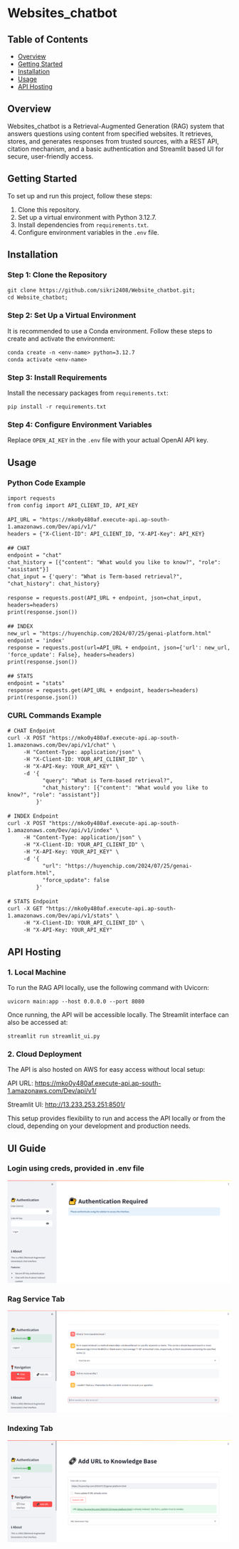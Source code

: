 <h1>Websites_chatbot</h1>

<h2>Table of Contents</h2>
<ul>
    <li><a href="#overview">Overview</a></li>
    <li><a href="#getting-started">Getting Started</a></li>
    <li><a href="#installation">Installation</a></li>
    <li><a href="#usage">Usage</a></li>
    <li><a href="#api-hosting">API Hosting</a></li>
</ul>

<h2 id="overview">Overview</h2>
<p>Websites_chatbot is a Retrieval-Augmented Generation (RAG) system that answers questions using content from specified websites. It retrieves, stores, and generates responses from trusted sources, with a REST API, citation mechanism, and a basic authentication and Streamlit based UI for secure, user-friendly access.</p>

<h2 id="getting-started">Getting Started</h2>
<p>To set up and run this project, follow these steps:</p>
<ol>
    <li>Clone this repository.</li>
    <li>Set up a virtual environment with Python 3.12.7.</li>
    <li>Install dependencies from <code>requirements.txt</code>.</li>
    <li>Configure environment variables in the <code>.env</code> file.</li>
</ol>

<h2 id="installation">Installation</h2>

<h3>Step 1: Clone the Repository</h3>
<pre><code>git clone https://github.com/sikri2408/Website_chatbot.git;
cd Website_chatbot;
</code></pre>

<h3>Step 2: Set Up a Virtual Environment</h3>
<p>It is recommended to use a Conda environment. Follow these steps to create and activate the environment:</p>
<pre><code>conda create -n &lt;env-name&gt; python=3.12.7
conda activate &lt;env-name&gt;
</code></pre>

<h3>Step 3: Install Requirements</h3>
<p>Install the necessary packages from <code>requirements.txt</code>:</p>
<pre><code>pip install -r requirements.txt</code></pre>

<h3>Step 4: Configure Environment Variables</h3>
<p>Replace <code>OPEN_AI_KEY</code> in the <code>.env</code> file with your actual OpenAI API key.</p>


<h2 id="usage">Usage</h2>
<h3>Python Code Example</h3>

<pre><code>import requests
from config import API_CLIENT_ID, API_KEY

API_URL = "https://mko0y480af.execute-api.ap-south-1.amazonaws.com/Dev/api/v1/"
headers = {"X-Client-ID": API_CLIENT_ID, "X-API-Key": API_KEY}

## CHAT
endpoint = "chat"
chat_history = [{"content": "What would you like to know?", "role": "assistant"}]
chat_input = {'query': "What is Term-based retrieval?", "chat_history": chat_history}

response = requests.post(API_URL + endpoint, json=chat_input, headers=headers)
print(response.json())

## INDEX
new_url = "https://huyenchip.com/2024/07/25/genai-platform.html"
endpoint = 'index'
response = requests.post(url=API_URL + endpoint, json={'url': new_url, 'force_update': False}, headers=headers)
print(response.json())

## STATS
endpoint = "stats"
response = requests.get(API_URL + endpoint, headers=headers)
print(response.json())
</code></pre>

<h3>CURL Commands Example</h3>

<pre><code># CHAT Endpoint
curl -X POST "https://mko0y480af.execute-api.ap-south-1.amazonaws.com/Dev/api/v1/chat" \
     -H "Content-Type: application/json" \
     -H "X-Client-ID: YOUR_API_CLIENT_ID" \
     -H "X-API-Key: YOUR_API_KEY" \
     -d '{
           "query": "What is Term-based retrieval?",
           "chat_history": [{"content": "What would you like to know?", "role": "assistant"}]
         }'

# INDEX Endpoint
curl -X POST "https://mko0y480af.execute-api.ap-south-1.amazonaws.com/Dev/api/v1/index" \
     -H "Content-Type: application/json" \
     -H "X-Client-ID: YOUR_API_CLIENT_ID" \
     -H "X-API-Key: YOUR_API_KEY" \
     -d '{
           "url": "https://huyenchip.com/2024/07/25/genai-platform.html",
           "force_update": false
         }'

# STATS Endpoint
curl -X GET "https://mko0y480af.execute-api.ap-south-1.amazonaws.com/Dev/api/v1/stats" \
     -H "X-Client-ID: YOUR_API_CLIENT_ID" \
     -H "X-API-Key: YOUR_API_KEY"
</code></pre>

</body>

<h2>API Hosting</h2>

<h3>1. Local Machine</h3>
<p>To run the RAG API locally, use the following command with Uvicorn:</p>
<pre><code>uvicorn main:app --host 0.0.0.0 --port 8080</code></pre>
<p>Once running, the API will be accessible locally. The Streamlit interface can also be accessed at:</p>
<pre><code>streamlit run streamlit_ui.py</code></pre>

<h3>2. Cloud Deployment</h3>
<p>The API is also hosted on AWS for easy access without local setup:</p>
<p>API URL: <a href="https://mko0y480af.execute-api.ap-south-1.amazonaws.com/Dev/api/v1/">https://mko0y480af.execute-api.ap-south-1.amazonaws.com/Dev/api/v1/</a></p>
<p>Streamlit UI: <a href="http://13.233.253.251:8501/">http://13.233.253.251:8501/</a></p>
<p>This setup provides flexibility to run and access the API locally or from the cloud, depending on your development and production needs.</p>

<h2>UI Guide</h2>
<h3>Login using creds, provided in .env file</h3>
<img src="Docs/Images/img1.PNG" alt="Image Alt Text">

<h3>Rag Service Tab</h3>
<img src="Docs/Images/img2.PNG" alt="Image Alt Text">

<h3>Indexing Tab</h3>
<img src="Docs/Images/img3.PNG" alt="Image Alt Text">
</html>
